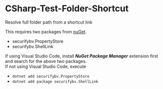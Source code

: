 # CSharp-Test-Folder-Shortcut
Resolve full folder path from a shortcut link

This requires two packages from [nuGet](https://www.nuget.org/).
- securifybv.PropertyStore
- securifybv.ShellLink

If using Visual Studio Code, install <em><strong>NuGet Package Manager</strong></em> extension first and search for the above two packages. <br/>
If not using Visual Studio Code, execute 
- <code>dotnet add securifybv.PropertyStore</code>
- <code>dotnet add package securifybv.ShellLink</code>
